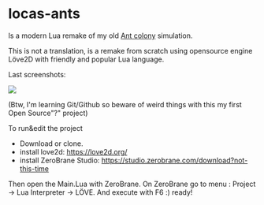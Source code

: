 # locas-ants
Is a modern Lua remake of my old [Ant colony](https://www.youtube.com/watch?v=G5wb4f5n6qQ) simulation.

This is not a translation, is a remake from scratch using opensource engine Löve2D with friendly and popular Lua language.

Last screenshots:

![](https://raw.githubusercontent.com/piXelicidio/locas-ants/develop/screenshots/manypaths2.gif)

(Btw, I'm learning Git/Github so beware of weird things with this my first Open Source"?" project) 
 

To run&edit the project 
- Download or clone.
- install love2d: https://love2d.org/
- install ZeroBrane Studio: https://studio.zerobrane.com/download?not-this-time

Then open the Main.Lua with ZeroBrane.
On ZeroBrane go to menu : Project -> Lua Interpreter -> LÖVE.
And execute with F6 :) ready!

